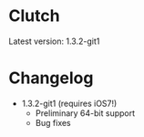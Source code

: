Clutch
======

Latest version: 1.3.2-git1

Changelog
=======
* 1.3.2-git1 (requires iOS7!)
  * Preliminary 64-bit support
  * Bug fixes


